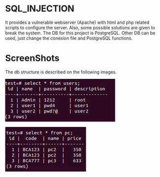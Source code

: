 # SQL_INJECTION
It provides a vulnerable webserver (Apache)  with html and php related scripts to configure the server. Also, some possible solutions are given to break the system.
The DB for this project is PostgreSQL. Other DB can be used, just change the conexion file and PostgreSQL functions.


# ScreenShots
The db structure is described on the following images.


![alt text](users.png)

![alt text](pc.png)


